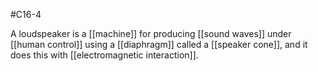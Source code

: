 #C16-4 

A loudspeaker is a [[machine]] for producing [[sound waves]] under [[human control]] using a [[diaphragm]] called a [[speaker cone]], and it does this with [[electromagnetic interaction]].